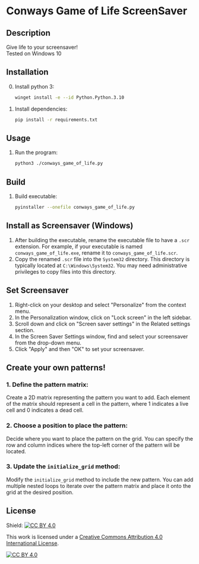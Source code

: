 # Conways Game of Life ScreenSaver

## Description
Give life to your screensaver! <br>
Tested on Windows 10

## Installation

0. Install python 3:
    ```bash
    winget install -e --id Python.Python.3.10
    ```

    
1. Install dependencies:
    ```bash
    pip install -r requirements.txt
    ```

## Usage
1. Run the program:
    ```bash
    python3 ./conways_game_of_life.py
    ```

## Build
1. Build executable:
    ```bash
    pyinstaller --onefile conways_game_of_life.py
    ```

## Install as Screensaver (Windows)
1. After building the executable, rename the executable file to have a `.scr` extension. For example, if your executable is named `conways_game_of_life.exe`, rename it to `conways_game_of_life.scr`.
2. Copy the renamed `.scr` file into the `System32` directory. This directory is typically located at `C:\Windows\System32`. You may need administrative privileges to copy files into this directory.

## Set Screensaver
1. Right-click on your desktop and select "Personalize" from the context menu.
2. In the Personalization window, click on "Lock screen" in the left sidebar.
3. Scroll down and click on "Screen saver settings" in the Related settings section.
4. In the Screen Saver Settings window, find and select your screensaver from the drop-down menu.
5. Click "Apply" and then "OK" to set your screensaver.


## Create your own patterns!

### 1. Define the pattern matrix:
Create a 2D matrix representing the pattern you want to add. Each element of the matrix should represent a cell in the pattern, where 1 indicates a live cell and 0 indicates a dead cell.

### 2. Choose a position to place the pattern:
Decide where you want to place the pattern on the grid. You can specify the row and column indices where the top-left corner of the pattern will be located.

### 3. Update the `initialize_grid` method:
Modify the `initialize_grid` method to include the new pattern. You can add multiple nested loops to iterate over the pattern matrix and place it onto the grid at the desired position.


## License
Shield: [![CC BY 4.0][cc-by-shield]][cc-by]

This work is licensed under a
[Creative Commons Attribution 4.0 International License][cc-by].

[![CC BY 4.0][cc-by-image]][cc-by]

[cc-by]: http://creativecommons.org/licenses/by/4.0/
[cc-by-image]: https://i.creativecommons.org/l/by/4.0/88x31.png
[cc-by-shield]: https://img.shields.io/badge/License-CC%20BY%204.0-lightgrey.svg